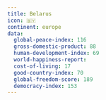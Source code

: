 ```yaml
---
title: Belarus
icon: 🇧🇾
continent: europe
data:
  global-peace-index: 116
  gross-domestic-product: 88
  human-development-index: 69
  world-happiness-report:
  cost-of-living: 17
  good-country-index: 70
  global-freedom-score: 189
  democracy-index: 153
---
```

